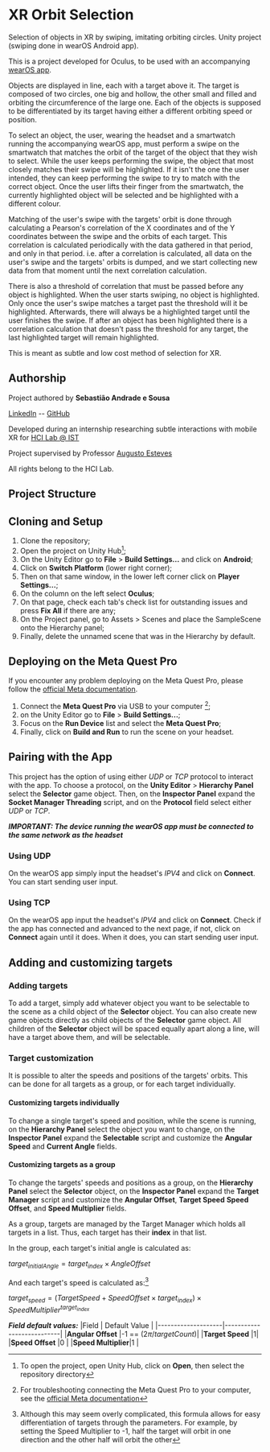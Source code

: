 # XR Orbit Selection
Selection of objects in XR by swiping, imitating orbiting circles. Unity project (swiping done in wearOS Android app).

This is a project developed for Oculus, to be used with an accompanying [wearOS app](https://github.com/SRSAS/OrbitSelectionWearApp).

Objects are displayed in line, each with a target above it. The target is composed of two circles, one big and hollow, the other small and filled and orbiting the circumference of the large one. Each of the objects is supposed to be differentiated by its target having either a different orbiting speed or position.

To select an object, the user, wearing the headset and a smartwatch running the accompanying wearOS app, must perform a swipe on the smartwatch that matches the orbit of the target of the object that they wish to select. While the user keeps performing the swipe, the object that most closely matches their swipe will be highlighted. If it isn't the one the user intended, they can keep performing the swipe to try to match with the correct object. Once the user lifts their finger from the smartwatch, the currently highlighted object will be selected and be highlighted with a different colour.

Matching of the user's swipe with the targets' orbit is done through calculating a Pearson's correlation of the X coordinates and of the Y coordinates between the swipe and the orbits of each target. This correlation is calculated periodically with the data gathered in that period, and only in that period. i.e. after a correlation is calculated, all data on the user's swipe and the targets' orbits is dumped, and we start collecting new data from that moment until the next correlation calculation.

There is also a threshold of correlation that must be passed before any object is highlighted. When the user starts swiping, no object is highlighted. Only once the user's swipe matches a target past the threshold will it be highlighted. Afterwards, there will always be a highlighted target until the user finishes the swipe. If after an object has been highlighted there is a correlation calculation that doesn't pass the threshold for any target, the last highlighted target will remain highlighted.

This is meant as subtle and low cost method of selection for XR.

## Authorship
Project authored by **Sebastião Andrade e Sousa**

[LinkedIn](https://www.linkedin.com/in/sebasti%C3%A3o-andrade-e-sousa-700827270/) -- [GitHub](https://github.com/SRSAS)


Developed during an internship researching subtle interactions with mobile XR for [HCI Lab @ IST](https://web.tecnico.ulisboa.pt/augusto.esteves/)

Project supervised by Professor [Augusto Esteves](http://web.tecnico.ulisboa.pt/augusto.esteves/EstevesCV-September2023.pdf)

All rights belong to the HCI Lab.

## Project Structure

## Cloning and Setup

1.  Clone the repository;
2.  Open the project on Unity Hub[^1];
3.  On the Unity Editor go to **File** > **Build Settings...** and click on **Android**;
4.  Click on **Switch Platform** (lower right corner);
5.  Then on that same window, in the lower left corner click on **Player Settings...**;
6.  On the column on the left select **Oculus**;
7.  On that page, check each tab's check list for outstanding issues and press **Fix All** if there are any;
8.  On the Project panel, go to Assets > Scenes and place the SampleScene onto the Hierarchy panel;
9.  Finally, delete the unnamed scene that was in the Hierarchy by default.

## Deploying on the Meta Quest Pro
If you encounter any problem deploying on the Meta Quest Pro, please follow the [official Meta documentation](https://developer.oculus.com/documentation/unity/unity-tutorial-hello-vr/).

1.  Connect the **Meta Quest Pro** via USB to your computer [^2];
2.  on the Unity Editor go to **File** > **Build Settings...**;
3.  Focus on the **Run Device** list and select the **Meta Quest Pro**;
4.  Finally, click on **Build and Run** to run the scene on your headset.




## Pairing with the App
This project has the option of using either _UDP_ or _TCP_ protocol to interact with the app.
To choose a protocol, on the **Unity Editor** > **Hierarchy Panel** select the **Selector** game object. Then, on the **Inspector Panel** expand the **Socket Manager Threading** script, and on the **Protocol** field select either _UDP_ or _TCP_.

**_IMPORTANT: The device running the wearOS app must be connected to the same network as the headset_**

### Using UDP
On the wearOS app simply input the headset's _IPV4_ and click on **Connect**.
You can start sending user input.

### Using TCP
On the wearOS app input the headset's _IPV4_ and click on **Connect**. Check if the app has connected and advanced to the next page, if not, click on **Connect** again until it does.
When it does, you can start sending user input.


## Adding and customizing targets
### Adding targets
To add a target, simply add whatever object you want to be selectable to the scene as a child object of the **Selector** object. You can also create new game objects directly as child objects of the **Selector** game object.
All children of the **Selector** object will be spaced equally apart along a line, will have a target above them, and will be selectable.
### Target customization
It is possible to alter the speeds and positions of the targets' orbits. This can be done for all targets as a group, or for each target individually.
#### Customizing targets individually
To change a single target's speed and position, while the scene is running, on the **Hierarchy Panel** select the object you want to change, on the **Inspector Panel** expand the **Selectable** script and customize the **Angular Speed** and **Current Angle** fields.
#### Customizing targets as a group
To change the targets' speeds and positions as a group,  on the **Hierarchy Panel** select the **Selector** object, on the **Inspector Panel** expand the **Target Manager** script and customize the **Angular Offset**, **Target Speed** **Speed Offset**, and **Speed Multiplier** fields.

As a group, targets are managed by the Target Manager which holds all targets in a list. Thus, each target has their **index** in that list.

In the group, each target's initial angle is calculated as:

$target_{initial Angle} = target_{index}\times Angle Offset$

And each target's speed is calculated as:[^3]

$target_{speed} = (Target Speed + Speed Offset \times target_{index}) \times Speed Multiplier^{target_{index}}$

**_Field default values:_**
|Field               | Default Value             |
|--------------------|---------------------------|
|**Angular Offset**  |-1 == ($2\pi/target Count$)|
|**Target Speed**    |1|
|**Speed Offset**    |0                          |
|**Speed Multiplier**|1                          |


[^1]:To open the project, open Unity Hub, click on **Open**, then select the repository directory
[^2]:For troubleshooting connecting the Meta Quest Pro to your computer, see the [official Meta documentation](https://developer.oculus.com/documentation/unity/unity-env-device-setup/)
[^3]:Although this may seem overly complicated, this formula allows for easy differentiation of targets through the parameters. For example, by setting the Speed Multiplier to -1, half the target will orbit in one direction and the other half will orbit the other
